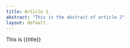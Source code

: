 ```yaml
---
title: Article 2
abstract: "This is the abstract of article 2"
layout: default
---
```

This is {{title}}